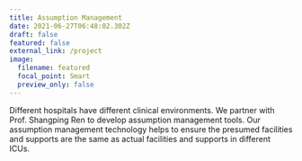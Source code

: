 ```yaml
---
title: Assumption Management
date: 2021-06-27T06:48:02.302Z
draft: false
featured: false
external_link: /project
image:
  filename: featured
  focal_point: Smart
  preview_only: false
---
```

<!--StartFragment-->

Different hospitals have different clinical environments. We partner with Prof. Shangping Ren to develop assumption management tools. Our assumption management technology helps to ensure the presumed facilities and supports are the same as actual facilities and supports in different ICUs.

<!--EndFragment-->